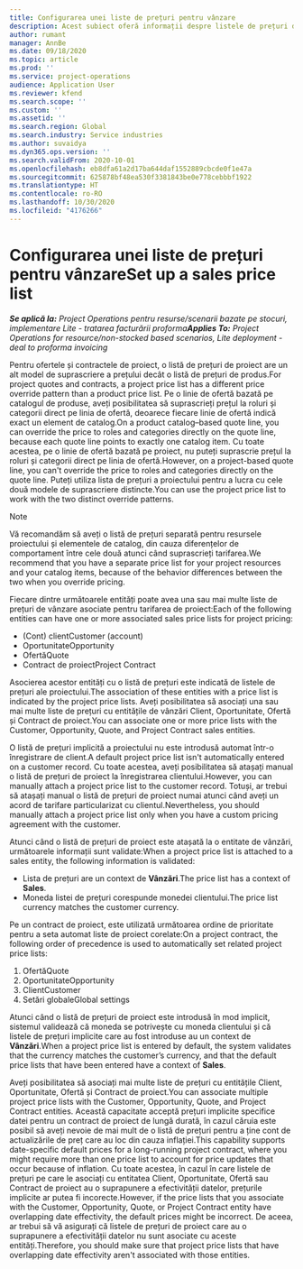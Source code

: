 ```yaml
---
title: Configurarea unei liste de prețuri pentru vânzare
description: Acest subiect oferă informații despre listele de prețuri de vânzări pentru prețuri de proiect.
author: rumant
manager: AnnBe
ms.date: 09/18/2020
ms.topic: article
ms.prod: ''
ms.service: project-operations
audience: Application User
ms.reviewer: kfend
ms.search.scope: ''
ms.custom: ''
ms.assetid: ''
ms.search.region: Global
ms.search.industry: Service industries
ms.author: suvaidya
ms.dyn365.ops.version: ''
ms.search.validFrom: 2020-10-01
ms.openlocfilehash: eb8dfa61a2d17ba644daf1552889cbcde0f1e47a
ms.sourcegitcommit: 625878bf48ea530f3381843be0e778cebbbf1922
ms.translationtype: HT
ms.contentlocale: ro-RO
ms.lasthandoff: 10/30/2020
ms.locfileid: "4176266"
---
```

# <a name="set-up-a-sales-price-list"></a><span data-ttu-id="0b093-103">Configurarea unei liste de prețuri pentru vânzare</span><span class="sxs-lookup"><span data-stu-id="0b093-103">Set up a sales price list</span></span>

<span data-ttu-id="0b093-104">_**Se aplică la:** Project Operations pentru resurse/scenarii bazate pe stocuri, implementare Lite - tratarea facturării proforma_</span><span class="sxs-lookup"><span data-stu-id="0b093-104">_**Applies To:** Project Operations for resource/non-stocked based scenarios, Lite deployment - deal to proforma invoicing_</span></span>

<span data-ttu-id="0b093-105">Pentru ofertele și contractele de proiect, o listă de prețuri de proiect are un alt model de suprascriere a prețului decât o listă de prețuri de produs.</span><span class="sxs-lookup"><span data-stu-id="0b093-105">For project quotes and contracts, a project price list has a different price override pattern than a product price list.</span></span> <span data-ttu-id="0b093-106">Pe o linie de ofertă bazată pe catalogul de produse, aveți posibilitatea să suprascrieți prețul la roluri și categorii direct pe linia de ofertă, deoarece fiecare linie de ofertă indică exact un element de catalog.</span><span class="sxs-lookup"><span data-stu-id="0b093-106">On a product catalog–based quote line, you can override the price to roles and categories directly on the quote line, because each quote line points to exactly one catalog item.</span></span> <span data-ttu-id="0b093-107">Cu toate acestea, pe o linie de ofertă bazată pe proiect, nu puteți suprascrie prețul la roluri și categorii direct pe linia de ofertă.</span><span class="sxs-lookup"><span data-stu-id="0b093-107">However, on a project-based quote line, you can't override the price to roles and categories directly on the quote line.</span></span> <span data-ttu-id="0b093-108">Puteți utiliza lista de prețuri a proiectului pentru a lucra cu cele două modele de suprascriere distincte.</span><span class="sxs-lookup"><span data-stu-id="0b093-108">You can use the project price list to work with the two distinct override patterns.</span></span>

> [!NOTE]
> <span data-ttu-id="0b093-109">Vă recomandăm să aveți o listă de prețuri separată pentru resursele proiectului și elementele de catalog, din cauza diferențelor de comportament între cele două atunci când suprascrieți tarifarea.</span><span class="sxs-lookup"><span data-stu-id="0b093-109">We recommend that you have a separate price list for your project resources and your catalog items, because of the behavior differences between the two when you override pricing.</span></span>

<span data-ttu-id="0b093-110">Fiecare dintre următoarele entități poate avea una sau mai multe liste de prețuri de vânzare asociate pentru tarifarea de proiect:</span><span class="sxs-lookup"><span data-stu-id="0b093-110">Each of the following entities can have one or more associated sales price lists for project pricing:</span></span>

- <span data-ttu-id="0b093-111">(Cont) client</span><span class="sxs-lookup"><span data-stu-id="0b093-111">Customer (account)</span></span> 
- <span data-ttu-id="0b093-112">Oportunitate</span><span class="sxs-lookup"><span data-stu-id="0b093-112">Opportunity</span></span> 
- <span data-ttu-id="0b093-113">Ofertă</span><span class="sxs-lookup"><span data-stu-id="0b093-113">Quote</span></span> 
- <span data-ttu-id="0b093-114">Contract de proiect</span><span class="sxs-lookup"><span data-stu-id="0b093-114">Project Contract</span></span>

<span data-ttu-id="0b093-115">Asocierea acestor entități cu o listă de prețuri este indicată de listele de prețuri ale proiectului.</span><span class="sxs-lookup"><span data-stu-id="0b093-115">The association of these entities with a price list is indicated by the project price lists.</span></span> <span data-ttu-id="0b093-116">Aveți posibilitatea să asociați una sau mai multe liste de prețuri cu entitățile de vânzări Client, Oportunitate, Ofertă și Contract de proiect.</span><span class="sxs-lookup"><span data-stu-id="0b093-116">You can associate one or more price lists with the Customer, Opportunity, Quote, and Project Contract sales entities.</span></span>

<span data-ttu-id="0b093-117">O listă de prețuri implicită a proiectului nu este introdusă automat într-o înregistrare de client.</span><span class="sxs-lookup"><span data-stu-id="0b093-117">A default project price list isn't automatically entered on a customer record.</span></span> <span data-ttu-id="0b093-118">Cu toate acestea, aveți posibilitatea să atașați manual o listă de prețuri de proiect la înregistrarea clientului.</span><span class="sxs-lookup"><span data-stu-id="0b093-118">However, you can manually attach a project price list to the customer record.</span></span> <span data-ttu-id="0b093-119">Totuși, ar trebui să atașați manual o listă de prețuri de proiect numai atunci când aveți un acord de tarifare particularizat cu clientul.</span><span class="sxs-lookup"><span data-stu-id="0b093-119">Nevertheless, you should manually attach a project price list only when you have a custom pricing agreement with the customer.</span></span> 

<span data-ttu-id="0b093-120">Atunci când o listă de prețuri de proiect este atașată la o entitate de vânzări, următoarele informații sunt validate:</span><span class="sxs-lookup"><span data-stu-id="0b093-120">When a project price list is attached to a sales entity, the following information is validated:</span></span>

- <span data-ttu-id="0b093-121">Lista de prețuri are un context de **Vânzări**.</span><span class="sxs-lookup"><span data-stu-id="0b093-121">The price list has a context of **Sales**.</span></span> 
- <span data-ttu-id="0b093-122">Moneda listei de prețuri corespunde monedei clientului.</span><span class="sxs-lookup"><span data-stu-id="0b093-122">The price list currency matches the customer currency.</span></span> 

<span data-ttu-id="0b093-123">Pe un contract de proiect, este utilizată următoarea ordine de prioritate pentru a seta automat liste de proiect corelate:</span><span class="sxs-lookup"><span data-stu-id="0b093-123">On a project contract, the following order of precedence is used to automatically set related project price lists:</span></span>

1. <span data-ttu-id="0b093-124">Ofertă</span><span class="sxs-lookup"><span data-stu-id="0b093-124">Quote</span></span>
2. <span data-ttu-id="0b093-125">Oportunitate</span><span class="sxs-lookup"><span data-stu-id="0b093-125">Opportunity</span></span>
3. <span data-ttu-id="0b093-126">Client</span><span class="sxs-lookup"><span data-stu-id="0b093-126">Customer</span></span> 
4. <span data-ttu-id="0b093-127">Setări globale</span><span class="sxs-lookup"><span data-stu-id="0b093-127">Global settings</span></span> 

<span data-ttu-id="0b093-128">Atunci când o listă de prețuri de proiect este introdusă în mod implicit, sistemul validează că moneda se potrivește cu moneda clientului și că listele de prețuri implicite care au fost introduse au un context de **Vânzări**.</span><span class="sxs-lookup"><span data-stu-id="0b093-128">When a project price list is entered by default, the system validates that the currency matches the customer’s currency, and that the default price lists that have been entered have a context of **Sales**.</span></span>

<span data-ttu-id="0b093-129">Aveți posibilitatea să asociați mai multe liste de prețuri cu entitățile Client, Oportunitate, Ofertă și Contract de proiect.</span><span class="sxs-lookup"><span data-stu-id="0b093-129">You can associate multiple project price lists with the Customer, Opportunity, Quote, and Project Contract entities.</span></span> <span data-ttu-id="0b093-130">Această capacitate acceptă prețuri implicite specifice datei pentru un contract de proiect de lungă durată, în cazul căruia este posibil să aveți nevoie de mai mult de o listă de prețuri pentru a ține cont de actualizările de preț care au loc din cauza inflației.</span><span class="sxs-lookup"><span data-stu-id="0b093-130">This capability supports date-specific default prices for a long-running project contract, where you might require more than one price list to account for price updates that occur because of inflation.</span></span> <span data-ttu-id="0b093-131">Cu toate acestea, în cazul în care listele de prețuri pe care le asociați cu entitatea Client, Oportunitate, Ofertă sau Contract de proiect au o suprapunere a efectivității datelor, prețurile implicite ar putea fi incorecte.</span><span class="sxs-lookup"><span data-stu-id="0b093-131">However, if the price lists that you associate with the Customer, Opportunity, Quote, or Project Contract entity have overlapping date effectivity, the default prices might be incorrect.</span></span> <span data-ttu-id="0b093-132">De aceea, ar trebui să vă asigurați că listele de prețuri de proiect care au o suprapunere a efectivității datelor nu sunt asociate cu aceste entități.</span><span class="sxs-lookup"><span data-stu-id="0b093-132">Therefore, you should make sure that project price lists that have overlapping date effectivity aren't associated with those entities.</span></span>
